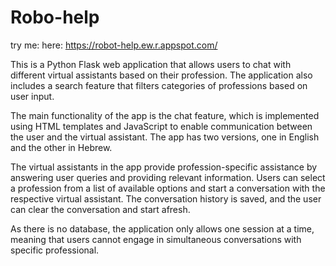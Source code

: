 # Robo-help
try me:
here: https://robot-help.ew.r.appspot.com/

This is a Python Flask web application that allows users to chat with different virtual assistants based on their profession. The application also includes a search feature that filters categories of professions based on user input.

The main functionality of the app is the chat feature, which is implemented using HTML templates and JavaScript to enable communication between the user and the virtual assistant. The app has two versions, one in English and the other in Hebrew.

The virtual assistants in the app provide profession-specific assistance by answering user queries and providing relevant information. Users can select a profession from a list of available options and start a conversation with the respective virtual assistant. The conversation history is saved, and the user can clear the conversation and start afresh.

As there is no database, the application only allows one session at a time, meaning that users cannot engage in simultaneous conversations with specific professional.

